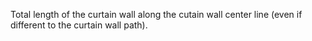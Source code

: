 ﻿Total length of the curtain wall along the cutain wall center line (even if different to the curtain wall path).